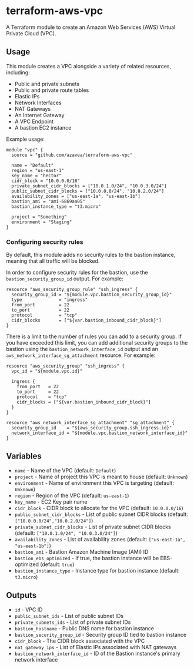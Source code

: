 # terraform-aws-vpc

A Terraform module to create an Amazon Web Services (AWS) Virtual Private Cloud (VPC).

## Usage

This module creates a VPC alongside a variety of related resources, including:

- Public and private subnets
- Public and private route tables
- Elastic IPs
- Network Interfaces
- NAT Gateways
- An Internet Gateway
- A VPC Endpoint
- A bastion EC2 instance

Example usage:

```hcl
module "vpc" {
  source = "github.com/azavea/terraform-aws-vpc"

  name = "Default"
  region = "us-east-1"
  key_name = "hector"
  cidr_block = "10.0.0.0/16"
  private_subnet_cidr_blocks = ["10.0.1.0/24", "10.0.3.0/24"]
  public_subnet_cidr_blocks = ["10.0.0.0/24", "10.0.2.0/24"]
  availability_zones = ["us-east-1a", "us-east-1b"]
  bastion_ami = "ami-6869aa05"
  bastion_instance_type = "t3.micro"

  project = "Something"
  environment = "Staging"
}
```

### Configuring security rules

By default, this module adds no security rules to the bastion instance, meaning
that all traffic will be blocked.

In order to configure security rules for the bastion, use the
`bastion_security_group_id` output. For example:

```hcl
resource "aws_security_group_rule" "ssh_ingress" {
  security_group_id = "${module.vpc.bastion_security_group_id}"
  type              = "ingress"
  from_port         = 22
  to_port           = 22
  protocol          = "tcp"
  cidr_blocks       = ["${var.bastion_inbound_cidr_block}"]
}
```

There is a limit to the number of rules you can add to a security group. If you
have exceeded this limit, you can add additional security groups to the bastion
using the `bastion_network_interface_id` output and an
`aws_network_interface_sg_attachment` resource. For example:

```hcl
resource "aws_security_group" "ssh_ingress" {
  vpc_id = "${module.vpc.id}"

  ingress {
    from_port   = 22
    to_port     = 22
    protocol    = "tcp"
    cidr_blocks = ["${var.bastion_inbound_cidr_block}"]
  }
}

resource "aws_network_interface_sg_attachment" "sg_attachment" {
  security_group_id    = "${aws_security_group.ssh_ingress.id}"
  network_interface_id = "${module.vpc.bastion_network_interface_id}"
}
```

## Variables

- `name` - Name of the VPC (default: `Default`)
- `project` - Name of project this VPC is meant to house (default: `Unknown`)
- `environment` - Name of environment this VPC is targeting (default: `Unknown`)
- `region` - Region of the VPC (default: `us-east-1`)
- `key_name` - EC2 Key pair name
- `cidr_block` - CIDR block to allocate for the VPC (default: `10.0.0.0/16`)
- `public_subnet_cidr_blocks` - List of public subnet CIDR blocks (default: `["10.0.0.0/24","10.0.2.0/24"]`)
- `private_subnet_cidr_blocks` - List of private subnet CIDR blocks (default: `["10.0.1.0/24", "10.0.3.0/24"]`)
- `availability_zones` - List of availability zones (default: `["us-east-1a", "us-east-1b"]`)
- `bastion_ami` - Bastion Amazon Machine Image (AMI) ID
- `bastion_ebs_optimized` - If true, the bastion instance will be EBS-optimized (default: `true`)
- `bastion_instance_type` - Instance type for bastion instance (default: `t3.micro`)

## Outputs

- `id` - VPC ID
- `public_subnet_ids` - List of public subnet IDs
- `private_subnets_ids` - List of private subnet IDs
- `bastion_hostname` - Public DNS name for bastion instance
- `bastion_security_group_id` - Security group ID tied to bastion instance
- `cidr_block` - The CIDR block associated with the VPC
- `nat_gateway_ips` - List of Elastic IPs associated with NAT gateways
- `bastion_network_interface_id` - ID of the Bastion instance's primary network interface
